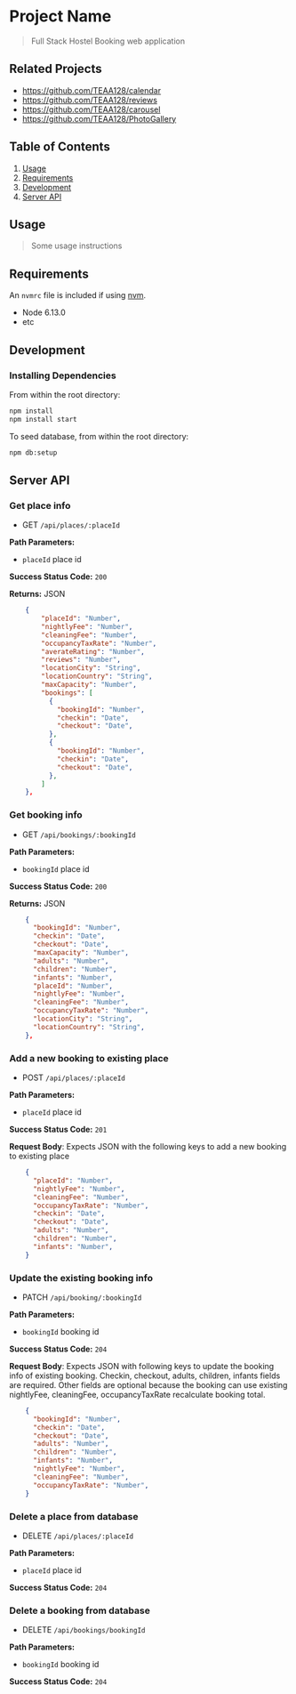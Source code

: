 # Project Name

> Full Stack Hostel Booking web application

## Related Projects

  - https://github.com/TEAA128/calendar
  - https://github.com/TEAA128/reviews
  - https://github.com/TEAA128/carousel
  - https://github.com/TEAA128/PhotoGallery

## Table of Contents

1. [Usage](#Usage)
1. [Requirements](#requirements)
1. [Development](#development)
1. [Server API](#serverAPI)


## Usage

> Some usage instructions

## Requirements

An `nvmrc` file is included if using [nvm](https://github.com/creationix/nvm).

- Node 6.13.0
- etc

## Development

### Installing Dependencies

From within the root directory:

```sh
npm install
npm install start
```

To seed database, from within the root directory:

```sh
npm db:setup
```

## Server API

### Get place info
  * GET `/api/places/:placeId`

**Path Parameters:**
  * `placeId` place id

**Success Status Code:** `200`

**Returns:** JSON

```json
    {
        "placeId": "Number",
        "nightlyFee": "Number",
        "cleaningFee": "Number",
        "occupancyTaxRate": "Number",
        "averateRating": "Number",
        "reviews": "Number",
        "locationCity": "String",
        "locationCountry": "String",
        "maxCapacity": "Number",
        "bookings": [
          {
            "bookingId": "Number",
            "checkin": "Date",
            "checkout": "Date",
          },
          {
            "bookingId": "Number",
            "checkin": "Date",
            "checkout": "Date",
          },
        ]
    },
```

### Get booking info
  * GET `/api/bookings/:bookingId`

**Path Parameters:**
  * `bookingId` place id

**Success Status Code:** `200`

**Returns:** JSON

```json
    {
      "bookingId": "Number",
      "checkin": "Date",
      "checkout": "Date",
      "maxCapacity": "Number",
      "adults": "Number",
      "children": "Number",
      "infants": "Number",
      "placeId": "Number",
      "nightlyFee": "Number",
      "cleaningFee": "Number",
      "occupancyTaxRate": "Number",
      "locationCity": "String",
      "locationCountry": "String",
    },
```

### Add a new booking to existing place
  * POST `/api/places/:placeId`

**Path Parameters:**
  * `placeId` place id

**Success Status Code:** `201`

**Request Body**: Expects JSON with the following keys to add a new booking to existing place

```json
    {
      "placeId": "Number",
      "nightlyFee": "Number",
      "cleaningFee": "Number",
      "occupancyTaxRate": "Number",
      "checkin": "Date",
      "checkout": "Date",
      "adults": "Number",
      "children": "Number",
      "infants": "Number",
    }
```

### Update the existing booking info
  * PATCH `/api/booking/:bookingId`

**Path Parameters:**
  * `bookingId` booking id

**Success Status Code:** `204`

**Request Body**: Expects JSON with following keys to update the booking info of existing booking. Checkin, checkout, adults, children, infants fields are required. Other fields are optional because the booking can use existing nightlyFee, cleaningFee, occupancyTaxRate recalculate booking total.

```json
    {
      "bookingId": "Number",
      "checkin": "Date",
      "checkout": "Date",
      "adults": "Number",
      "children": "Number",
      "infants": "Number",
      "nightlyFee": "Number",
      "cleaningFee": "Number",
      "occupancyTaxRate": "Number",
    }
```

### Delete a place from database
  * DELETE `/api/places/:placeId`

**Path Parameters:**
  * `placeId` place id

**Success Status Code:** `204`

### Delete a booking from database
  * DELETE `/api/bookings/bookingId`

**Path Parameters:**
  * `bookingId` booking id

**Success Status Code:** `204`